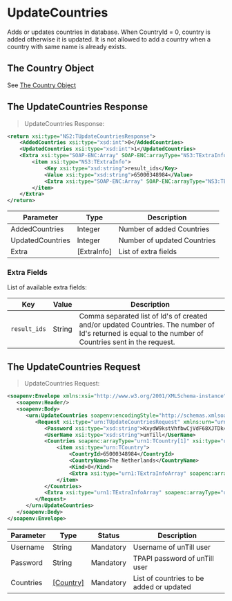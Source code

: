 # UpdateCountries

Adds or updates countries in database. When CountryId = 0, country is added otherwise it is updated. It is not allowed to add a country when a country with same name is already exists.

## The Country Object

See [The Country Object](#the-country-object)

## The UpdateCountries Response

> UpdateCountries Response:

```xml
<return xsi:type="NS2:TUpdateCountriesResponse">
    <AddedCountries xsi:type="xsd:int">0</AddedCountries>
    <UpdatedCountries xsi:type="xsd:int">1</UpdatedCountries>
    <Extra xsi:type="SOAP-ENC:Array" SOAP-ENC:arrayType="NS3:TExtraInfo[1]">
        <item xsi:type="NS3:TExtraInfo">
            <Key xsi:type="xsd:string">result_ids</Key>
            <Value xsi:type="xsd:string">65000348984</Value>
            <Extra xsi:type="SOAP-ENC:Array" SOAP-ENC:arrayType="NS3:TExtraInfo[0]"/>
        </item>
    </Extra>
</return>
```

Parameter | Type | Description
----------| ---- | -----------
AddedCountries | Integer | Number of added Countries
UpdatedCountries | Integer | Number of updated Countries
Extra | [ExtraInfo] | List of extra fields

### Extra Fields

List of available extra fields:

Key | Value | Description
--- | ----- | -----------
`result_ids` | String | Comma separated list of Id's of created and/or updated Countries. The number of Id's returned is equal to the number of Countries sent in the request.

## The UpdateCountries Request

> UpdateCountries Request:

```xml
<soapenv:Envelope xmlns:xsi="http://www.w3.org/2001/XMLSchema-instance" xmlns:xsd="http://www.w3.org/2001/XMLSchema" xmlns:soapenv="http://schemas.xmlsoap.org/soap/envelope/" xmlns:urn="urn:TPAPIPosIntfU-ITPAPIPOS" xmlns:soapenc="http://schemas.xmlsoap.org/soap/encoding/">
   <soapenv:Header/>
   <soapenv:Body>
      <urn:UpdateCountries soapenv:encodingStyle="http://schemas.xmlsoap.org/soap/encoding/">
         <Request xsi:type="urn:TUpdateCountriesRequest" xmlns:urn="urn:TPAPIPosIntfU">
            <Password xsi:type="xsd:string">KxydW9kstVhfbwCjVdF68XJTDk4sKB</Password>
            <UserName xsi:type="xsd:string">unTill</UserName>
            <Countries soapenc:arrayType="urn1:TCountry[1]" xsi:type="urn1:TCountriesArray" xmlns:urn1="urn:TPAPIPosTypesU">
                <item xsi:type="urn:TCountry">
				    <CountryId>65000348984</CountryId>
				    <CountryName>The Netherlands</CountryName>
				    <Kind>0</Kind>
				    <Extra xsi:type="urn1:TExtraInfoArray" soapenc:arrayType="urn1:TExtraInfo[]" xmlns:urn1="urn:TPAPIPosTypesU"/>
                </item>
		    </Countries>
            <Extra xsi:type="urn1:TExtraInfoArray" soapenc:arrayType="urn1:TExtraInfo[]" xmlns:urn1="urn:TPAPIPosTypesU"/>
         </Request>
      </urn:UpdateCountries>
   </soapenv:Body>
</soapenv:Envelope>
```

Parameter | Type | Status | Description
----------| ---- | -------| -----------
Username | String | Mandatory | Username of unTill user
Password | String | Mandatory | TPAPI password of unTill user
Countries | [[Country]](#the-country-object) | Mandatory | List of countries to be added or updated
